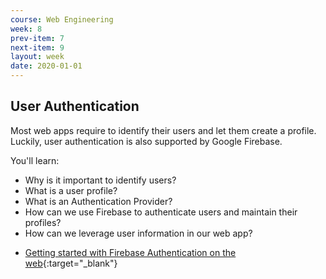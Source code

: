 ```yaml
---
course: Web Engineering
week: 8
prev-item: 7
next-item: 9
layout: week
date: 2020-01-01
---
```

<!-- content -->
## User Authentication

Most web apps require to identify their users and let them create a profile. Luckily, user authentication is also supported by Google Firebase.

You'll learn:

- Why is it important to identify users?
- What is a user profile?
- What is an Authentication Provider?
- How can we use Firebase to authenticate users and maintain their profiles?
- How can we leverage user information in our web app?

<!-- end-content -->
<!-- reading -->

- [Getting started with Firebase Authentication on the web](https://firebase.google.com/docs/auth/web/start){:target="_blank"}

<!-- end-reading -->